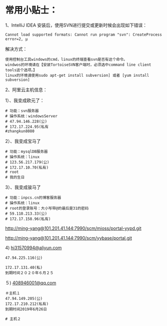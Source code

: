 # 常用小贴士：

1、IntelliJ IDEA 安装后，使用SVN进行提交或更新时候会出现如下错误：

```
Cannot load supported formats: Cannot run program "svn": CreateProcess error=2, μ
```

解决方式：

```
使用控制台工具windows的cmd，linux的终端查看svn是否有这个命令。
windwos的环境请在【安装TortoiseSVN客户端时，必须选中command line client tools这个选项。】
linux的环境请使用sudo apt-get install subversion] 或者 [yum install subversion]
```

2、阿里云主机信息：

1）、我变成欧元了：

```
# 功能：svn服务器
# 操作系统：windowsServer
# 47.94.146.228(公)
# 172.17.224.95(私有
#zhangkun8080
```

2）、我变成宝马了

```
# 功能：mysqlDB服务器
# 操作系统：linux
# 123.56.217.179(公)
# 172.17.10.70(私有)
# root
# 我的生日
```

3）、我变成骏马了

```
# 功能：inpcs.cn的博客服务器
# 操作系统：linux
# root的登录账号：大小写带@的最后是31的密码
# 59.110.213.33(公)
# 172.17.158.96(私有)
```

[http://ming-yang@101.201.41.144:7990/scm/mioss/portal-yypd.git](http://ming-yang@101.201.41.144:7990/scm/mioss/portal-yypd.git)

[http://ming-yang@101.201.41.144:7990/scm/yybase/portal.git](http://ming-yang@101.201.41.144:7990/scm/yybase/portal.git)

4\) hi31570994@aliyun.com

```
47.94.225.116(公)

172.17.131.40(私)
到期时间２０２０年６月２５
```

５\) 408946001@qq.com

```
＃主机１
47.94.149.205(公)
172.17.210.212(私有)
到期时间2019年6月26日

# 主机２
```




